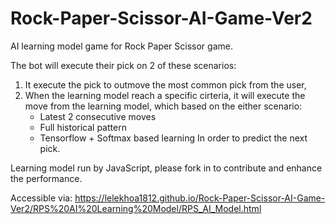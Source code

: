# Rock-Paper-Scissor-AI-Game-Ver2
AI learning model game for Rock Paper Scissor game.

The bot will execute their pick on 2 of these scenarios:
1. It execute the pick to outmove the most common pick from the user,
2. When the learning model reach a specific cirteria, it will execute the move from the learning model, which based on the either scenario:
   - Latest 2 consecutive moves
   - Full historical pattern
   - Tensorflow + Softmax based learning
In order to predict the next pick.

Learning model run by JavaScript, please fork in to contribute and enhance the performance.

Accessible via: https://lelekhoa1812.github.io/Rock-Paper-Scissor-AI-Game-Ver2/RPS%20AI%20Learning%20Model/RPS_AI_Model.html

